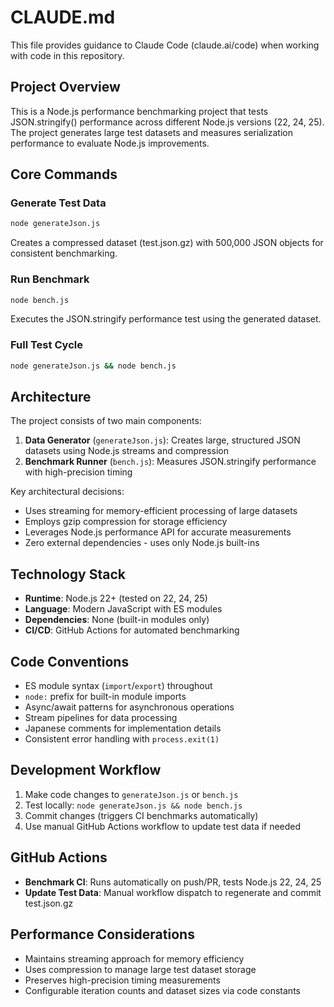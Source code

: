# CLAUDE.md

This file provides guidance to Claude Code (claude.ai/code) when working with code in this repository.

## Project Overview

This is a Node.js performance benchmarking project that tests JSON.stringify() performance across different Node.js versions (22, 24, 25). The project generates large test datasets and measures serialization performance to evaluate Node.js improvements.

## Core Commands

### Generate Test Data
```bash
node generateJson.js
```
Creates a compressed dataset (test.json.gz) with 500,000 JSON objects for consistent benchmarking.

### Run Benchmark
```bash
node bench.js
```
Executes the JSON.stringify performance test using the generated dataset.

### Full Test Cycle
```bash
node generateJson.js && node bench.js
```

## Architecture

The project consists of two main components:

1. **Data Generator** (`generateJson.js`): Creates large, structured JSON datasets using Node.js streams and compression
2. **Benchmark Runner** (`bench.js`): Measures JSON.stringify performance with high-precision timing

Key architectural decisions:
- Uses streaming for memory-efficient processing of large datasets
- Employs gzip compression for storage efficiency
- Leverages Node.js performance API for accurate measurements
- Zero external dependencies - uses only Node.js built-ins

## Technology Stack

- **Runtime**: Node.js 22+ (tested on 22, 24, 25)
- **Language**: Modern JavaScript with ES modules
- **Dependencies**: None (built-in modules only)
- **CI/CD**: GitHub Actions for automated benchmarking

## Code Conventions

- ES module syntax (`import`/`export`) throughout
- `node:` prefix for built-in module imports
- Async/await patterns for asynchronous operations
- Stream pipelines for data processing
- Japanese comments for implementation details
- Consistent error handling with `process.exit(1)`

## Development Workflow

1. Make code changes to `generateJson.js` or `bench.js`
2. Test locally: `node generateJson.js && node bench.js`
3. Commit changes (triggers CI benchmarks automatically)
4. Use manual GitHub Actions workflow to update test data if needed

## GitHub Actions

- **Benchmark CI**: Runs automatically on push/PR, tests Node.js 22, 24, 25
- **Update Test Data**: Manual workflow dispatch to regenerate and commit test.json.gz

## Performance Considerations

- Maintains streaming approach for memory efficiency
- Uses compression to manage large test dataset storage
- Preserves high-precision timing measurements
- Configurable iteration counts and dataset sizes via code constants
